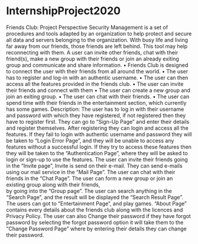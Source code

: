 # InternshipProject2020
Friends Club:
Project Perspective
Security Management is a set of procedures and tools adapted by an organization to help protect and secure all data and servers belonging to the organization. With busy life and living far away from our friends, those friends are left behind. This tool may help reconnecting with them.
A user can invite other friends, chat with their friend(s), make a new group with their friends or join an already exiting group and communicate and share information.
•	Friends Club is designed to connect the user with their friends from all around the world.
•	The user has to register and log-in with an authentic username.
•	The user can then access all the features provided in the friends club.
•	The user can invite their friends and connect with them
•	The user can create a new group and join an exiting group.
•	The user can chat with their friends.
•	The user can spend time with their friends in the entertainment section, which currently has some games.
Description:
The user has to log in with their username and password with which they have registered, if not registered then they have to register first.
They can go to “Sign-Up Page” and enter their details and register themselves. After registering they can login and access all the features. 
If they fail to login with authentic username and password they will be taken to “Login Error Page”, and they will be unable to access any 
features without a successful login. If they try to access these features then they will be taken to the “Authentication Page”, 
where they will be asked to login or sign-up to use the features.
The user can invite their friends going in the “Invite page”, 
Invite is send on their e-mail. They can send e-mails using our mail service in the “Mail Page”. 
The user can chat with their friends in the “Chat Page”. The user can form a new group or join an existing group along with their friends,  
by going into the “Group page”. The user can search anything in the “Search Page”, and the result will be displayed the “Search Result Page”.
The users can got to “Entertainment Page”, and play games. “About Page” contains every details about the friends club along with the licences and Privacy Policy.
The user can also Change their password if they have forgot password by selecting the forgot password option it will take them to the “Change Password Page” where 
by entering their details they can change their password.
